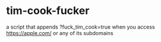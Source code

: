 # tim-cook-fucker
a script that appends ?fuck_tim_cook=true when you access https://apple.com/ or any of its subdomains
